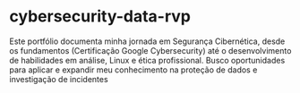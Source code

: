 # cybersecurity-data-rvp
Este portfólio documenta minha jornada em Segurança Cibernética, desde os fundamentos (Certificação Google Cybersecurity) até o desenvolvimento de habilidades em análise, Linux e ética profissional. Busco oportunidades para aplicar e expandir meu conhecimento na proteção de dados e investigação de incidentes
